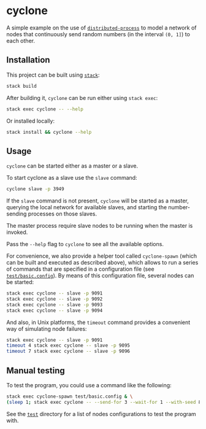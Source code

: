 # cyclone

A simple example on the use of
[`distributed-process`](https://github.com/haskell-distributed/distributed-process)
to model a network of nodes that continuously send random numbers (in the
interval `(0, 1]`) to each other.

## Installation

This project can be built using
[`stack`](https://docs.haskellstack.org/en/stable/README/):

```sh
stack build
```

After building it, `cyclone` can be run either using `stack exec`:

```sh
stack exec cyclone -- --help
```

Or installed locally:

```sh
stack install && cyclone --help
```

## Usage

`cyclone` can be started either as a master or a slave. 

To start cyclone as a slave use the `slave` command:

```sh
cyclone slave -p 3949
```

If the `slave` command is not present, `cyclone` will be started as a master,
querying the local network for available slaves, and starting the
number-sending processes on those slaves.

The master process require slave nodes to be running when the master is
invoked. 

Pass the `--help` flag to `cyclone` to see all the available options.

For convenience, we also provide a helper tool called `cyclone-spawn` (which
can be built and executed as described above), which allows to run a series of
commands that are specified in a configuration file (see
[`test/basic.config`](test/basic.config)). By means of this
configuration file, several nodes can be started:

```sh
stack exec cyclone -- slave -p 9091
stack exec cyclone -- slave -p 9092
stack exec cyclone -- slave -p 9093
stack exec cyclone -- slave -p 9094
```

And also, in Unix platforms, the `timeout` command provides a convenient way of
simulating node failures:

```sh
stack exec cyclone -- slave -p 9091
timeout 4 stack exec cyclone -- slave -p 9095
timeout 7 stack exec cyclone -- slave -p 9096
```

## Manual testing

To test the program, you could use a command like the following:

```sh
stack exec cyclone-spawn test/basic.config & \
(sleep 1; stack exec cyclone -- --send-for 3 --wait-for 1 --with-seed 8475)
```

See the [`test`](test/) directory for a list of nodes configurations to test
the program with.
